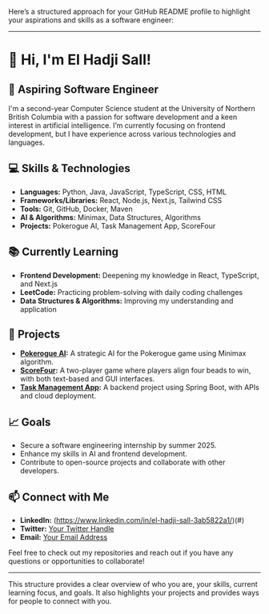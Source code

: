 Here’s a structured approach for your GitHub README profile to highlight your aspirations and skills as a software engineer:

---

# 👋 Hi, I'm El Hadji Sall!

## 🚀 Aspiring Software Engineer

I'm a second-year Computer Science student at the University of Northern British Columbia with a passion for software development and a keen interest in artificial intelligence. I’m currently focusing on frontend development, but I have experience across various technologies and languages. 

## 💻 Skills & Technologies

- **Languages:** Python, Java, JavaScript, TypeScript, CSS, HTML
- **Frameworks/Libraries:** React, Node.js, Next.js, Tailwind CSS
- **Tools:** Git, GitHub, Docker, Maven
- **AI & Algorithms:** Minimax, Data Structures, Algorithms
- **Projects:** Pokerogue AI, Task Management App, ScoreFour

## 📚 Currently Learning

- **Frontend Development:** Deepening my knowledge in React, TypeScript, and Next.js
- **LeetCode:** Practicing problem-solving with daily coding challenges
- **Data Structures & Algorithms:** Improving my understanding and application

## 🌟 Projects

- **[Pokerogue AI](#):** A strategic AI for the Pokerogue game using Minimax algorithm.
- **[ScoreFour](#):** A two-player game where players align four beads to win, with both text-based and GUI interfaces.
- **[Task Management App](#):** A backend project using Spring Boot, with APIs and cloud deployment.

## 📈 Goals

- Secure a software engineering internship by summer 2025.
- Enhance my skills in AI and frontend development.
- Contribute to open-source projects and collaborate with other developers.

## 📫 Connect with Me

- **LinkedIn:** (https://www.linkedin.com/in/el-hadji-sall-3ab5822a1/)(#)
- **Twitter:** [Your Twitter Handle](#)
- **Email:** [Your Email Address](#)

Feel free to check out my repositories and reach out if you have any questions or opportunities to collaborate!

---

This structure provides a clear overview of who you are, your skills, current learning focus, and goals. It also highlights your projects and provides ways for people to connect with you.
